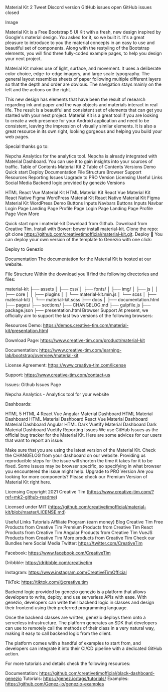 Material Kit 2 Tweet Discord
version GitHub issues open GitHub issues closed

Image

Material Kit is a Free Bootstrap 5 UI Kit with a fresh, new design inspired by Google's material design. You asked for it, so we built it. It's a great pleasure to introduce to you the material concepts in an easy to use and beautiful set of components. Along with the restyling of the Bootstrap elements, you will find three fully-coded example pages, to help you design your next project.

Material Kit makes use of light, surface, and movement. It uses a deliberate color choice, edge-to-edge imagery, and large scale typography. The general layout resembles sheets of paper following multiple different layers so that the depth and order are obvious. The navigation stays mainly on the left and the actions on the right.

This new design has elements that have been the result of research regarding ink and paper and the way objects and materials interact in real life. The result is a beautiful and consistent set of elements that can get you started with your next project. Material Kit is a great tool if you are looking to create a web presence for your Android application and need to be consistent, leaving the impression of visually similar elements. It is also a great resource in its own right, looking gorgeous and helping you build your web pages.

Special thanks go to:

Nepcha Analytics for the analytics tool. Nepcha is already integrated with Material Dashboard. You can use it to gain insights into your sources of traffic.
Table of Contents
Material Kit 2
Table of Contents
Versions
Demo
Quick start
Deploy
Documentation
File Structure
Browser Support
Resources
Reporting Issues
Upgrade to PRO Version
Licensing
Useful Links
Social Media
Backend logic provided by genezio
Versions


HTML	React	Vue
Material Kit  HTML	Material Kit  React	Vue Material Kit
React Native	Figma	WordPress
Material Kit React Native	Material Kit Figma	Material Kit WordPress
Demo
Buttons	Inputs	Navbars
Buttons	Inputs	Navbar
Login Page	Landing Page	Profile Page
Login Page	Landing Page	Profile Page
View More

Quick start
npm i material-kit
Download from Github.
Download from Creative Tim.
Install with Bower: bower install material-kit.
Clone the repo: git clone https://github.com/creativetimofficial/material-kit.git.
Deploy
🚀 You can deploy your own version of the template to Genezio with one click:

Deploy to Genezio

Documentation
The documentation for the Material Kit is hosted at our website.

File Structure
Within the download you'll find the following directories and files:

material-kit
  ├── assets
  │   ├── css/
  │   ├── fonts/
  │   ├── img/
  │   ├── js
  │   │   ├── core
  │   │   ├── plugins
  │   │   └── material-kit.min.js
  │   └── scss
  │       ├── material-kit/
  │       └── material-kit.scss
  ├── docs
  │   ├── documentation.html
  ├── pages/
  ├── sections/
  ├── CHANGELOG.md
  ├── gulpfile.js
  ├── package.json
  ├── presentation.html
Browser Support
At present, we officially aim to support the last two versions of the following browsers:

    

Resources
Demo: https://demos.creative-tim.com/material-kit/presentation.html

Download Page: https://www.creative-tim.com/product/material-kit

Documentation: https://www.creative-tim.com/learning-lab/bootstrap/overview/material-kit

License Agreement: https://www.creative-tim.com/license

Support: https://www.creative-tim.com/contact-us

Issues: Github Issues Page

Nepcha Analytics - Analytics tool for your website

Dashboards:

HTML 5	HTML 4	React	Vue	Angular
Material Dashboard  HTML	Material Dashboard  HTML	Material Dashboard  React	Vue Material Dashboard	 Material Dashboard Angular
HTML Dark	Vuetify
Material Dashboard Dark	Material Dashboard Vuetify
Reporting Issues
We use GitHub Issues as the official bug tracker for the Material Kit. Here are some advices for our users that want to report an issue:

Make sure that you are using the latest version of the Material Kit. Check the CHANGELOG from your dashboard on our website.
Providing us reproducible steps for the issue will shorten the time it takes for it to be fixed.
Some issues may be browser specific, so specifying in what browser you encountered the issue might help.
Upgrade to PRO Version
Are you looking for more components? Please check our Premium Version of Material Kit right here.

Licensing
Copyright 2021 Creative Tim (https://www.creative-tim.com/?ref=mk2-github-readme)

Licensed under MIT (https://github.com/creativetimofficial/material-kit/blob/master/LICENSE.md)

Useful Links
Tutorials
Affiliate Program (earn money)
Blog Creative Tim
Free Products from Creative Tim
Premium Products from Creative Tim
React Products from Creative Tim
Angular Products from Creative Tim
VueJS Products from Creative Tim
More products from Creative Tim
Check our Bundles here
Social Media
Twitter: https://twitter.com/CreativeTim

Facebook: https://www.facebook.com/CreativeTim

Dribbble: https://dribbble.com/creativetim

Instagram: https://www.instagram.com/CreativeTimOfficial

TikTok: https://tiktok.com/@creative.tim

Backend logic provided by genezio
genezio is a platform that allows developers to write, deploy, and use serverless APIs with ease. With genezio, developers can write their backend logic in classes and design their frontend using their preferred programming language.

Once the backend classes are written, genezio deploys them onto a serverless infrastructure. The platform generates an SDK that developers can use to remotely call the methods of their class in a very natural way, making it easy to call backend logic from the client.

The platform comes with a handful of examples to start from, and developers can integrate it into their CI/CD pipeline with a dedicated GitHub action.

For more tutorials and details check the following resources:

Documentation: https://github.com/creativetimofficial/black-dashboard-genezio
Tutorials: https://genez.io/tags/tutorials/
Examples: https://github.com/Genez-io/genezio-examples
